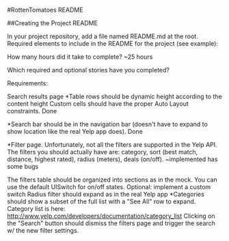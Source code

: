 #RottenTomatoes README

##Creating the Project README

In your project repository, add a file named README.md at the root. Required elements to include in the README for the project (see example):

How many hours did it take to complete?
~25 hours

Which required and optional stories have you completed?

Requirements:

Search results page
*Table rows should be dynamic height according to the content height
Custom cells should have the proper Auto Layout constraints. Done

*Search bar should be in the navigation bar (doesn't have to expand to show location like the real Yelp app does). Done

*Filter page. Unfortunately, not all the filters are supported in the Yelp API.
The filters you should actually have are: category, sort (best match, distance, highest rated), radius (meters), deals (on/off).
~implemented has some bugs

The filters table should be organized into sections as in the mock.
You can use the default UISwitch for on/off states. Optional: implement a custom switch
Radius filter should expand as in the real Yelp app
*Categories should show a subset of the full list with a "See All" row to expand. Category list is here: http://www.yelp.com/developers/documentation/category_list
Clicking on the "Search" button should dismiss the filters page and trigger the search w/ the new filter settings.


